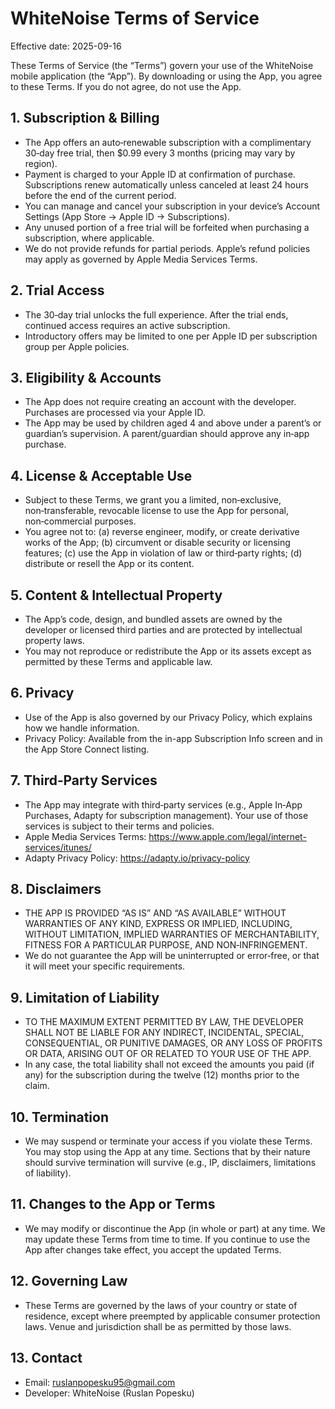 # WhiteNoise Terms of Service

Effective date: 2025-09-16

These Terms of Service (the “Terms”) govern your use of the WhiteNoise mobile application (the “App”). By downloading or using the App, you agree to these Terms. If you do not agree, do not use the App.

## 1. Subscription & Billing
- The App offers an auto‑renewable subscription with a complimentary 30‑day free trial, then $0.99 every 3 months (pricing may vary by region). 
- Payment is charged to your Apple ID at confirmation of purchase. Subscriptions renew automatically unless canceled at least 24 hours before the end of the current period.
- You can manage and cancel your subscription in your device’s Account Settings (App Store → Apple ID → Subscriptions). 
- Any unused portion of a free trial will be forfeited when purchasing a subscription, where applicable.
- We do not provide refunds for partial periods. Apple’s refund policies may apply as governed by Apple Media Services Terms.

## 2. Trial Access
- The 30‑day trial unlocks the full experience. After the trial ends, continued access requires an active subscription.
- Introductory offers may be limited to one per Apple ID per subscription group per Apple policies.

## 3. Eligibility & Accounts
- The App does not require creating an account with the developer. Purchases are processed via your Apple ID.
- The App may be used by children aged 4 and above under a parent’s or guardian’s supervision. A parent/guardian should approve any in‑app purchase.

## 4. License & Acceptable Use
- Subject to these Terms, we grant you a limited, non‑exclusive, non‑transferable, revocable license to use the App for personal, non‑commercial purposes.
- You agree not to: (a) reverse engineer, modify, or create derivative works of the App; (b) circumvent or disable security or licensing features; (c) use the App in violation of law or third‑party rights; (d) distribute or resell the App or its content.

## 5. Content & Intellectual Property
- The App’s code, design, and bundled assets are owned by the developer or licensed third parties and are protected by intellectual property laws.
- You may not reproduce or redistribute the App or its assets except as permitted by these Terms and applicable law.

## 6. Privacy
- Use of the App is also governed by our Privacy Policy, which explains how we handle information. 
- Privacy Policy: Available from the in-app Subscription Info screen and in the App Store Connect listing.

## 7. Third‑Party Services
- The App may integrate with third‑party services (e.g., Apple In‑App Purchases, Adapty for subscription management). Your use of those services is subject to their terms and policies.
- Apple Media Services Terms: https://www.apple.com/legal/internet-services/itunes/
- Adapty Privacy Policy: https://adapty.io/privacy-policy

## 8. Disclaimers
- THE APP IS PROVIDED “AS IS” AND “AS AVAILABLE” WITHOUT WARRANTIES OF ANY KIND, EXPRESS OR IMPLIED, INCLUDING, WITHOUT LIMITATION, IMPLIED WARRANTIES OF MERCHANTABILITY, FITNESS FOR A PARTICULAR PURPOSE, AND NON‑INFRINGEMENT.
- We do not guarantee the App will be uninterrupted or error‑free, or that it will meet your specific requirements.

## 9. Limitation of Liability
- TO THE MAXIMUM EXTENT PERMITTED BY LAW, THE DEVELOPER SHALL NOT BE LIABLE FOR ANY INDIRECT, INCIDENTAL, SPECIAL, CONSEQUENTIAL, OR PUNITIVE DAMAGES, OR ANY LOSS OF PROFITS OR DATA, ARISING OUT OF OR RELATED TO YOUR USE OF THE APP.
- In any case, the total liability shall not exceed the amounts you paid (if any) for the subscription during the twelve (12) months prior to the claim.

## 10. Termination
- We may suspend or terminate your access if you violate these Terms. You may stop using the App at any time. Sections that by their nature should survive termination will survive (e.g., IP, disclaimers, limitations of liability).

## 11. Changes to the App or Terms
- We may modify or discontinue the App (in whole or part) at any time. We may update these Terms from time to time. If you continue to use the App after changes take effect, you accept the updated Terms.

## 12. Governing Law
- These Terms are governed by the laws of your country or state of residence, except where preempted by applicable consumer protection laws. Venue and jurisdiction shall be as permitted by those laws.

## 13. Contact
- Email: ruslanpopesku95@gmail.com
- Developer: WhiteNoise (Ruslan Popesku)
